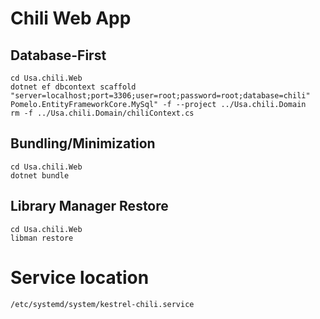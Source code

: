 # Chili Web App

## Database-First
```
cd Usa.chili.Web
dotnet ef dbcontext scaffold "server=localhost;port=3306;user=root;password=root;database=chili" Pomelo.EntityFrameworkCore.MySql" -f --project ../Usa.chili.Domain
rm -f ../Usa.chili.Domain/chiliContext.cs
```

## Bundling/Minimization
```
cd Usa.chili.Web
dotnet bundle
```

## Library Manager Restore
```
cd Usa.chili.Web
libman restore
```

# Service location
`/etc/systemd/system/kestrel-chili.service`